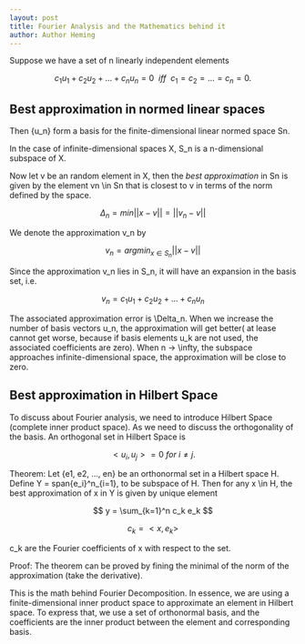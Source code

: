 ```yaml
---
layout: post
title: Fourier Analysis and the Mathematics behind it
author: Author Heming
---
```


Suppose we have a set of n linearly independent elements

$$ c_1 u_1 + c_2 u_2 + ... + c_n u_n = 0 \ \ iff \ \  c_1 = c_2 = ... = c_n = 0. $$

## Best approximation in normed linear spaces

Then {u_n} form a basis for the finite-dimensional linear normed space Sn.

In the case of infinite-dimensional spaces X, S_n is a n-dimensional subspace of X.

Now let v be an random element in X, then the *best approximation* in Sn is given by the element vn \in Sn that is closest to v in terms of the norm defined by the space.

$$ \Delta_n = min || x-v || = || v_n - v || $$

We denote the approximation v_n by

$$ v_n = arg min_{x\in S_n} || x-v || $$

Since the approximation v_n lies in S_n, it will have an expansion in the basis set, i.e.

$$ v_n = c_1 u_1 + c_2 u_2 + ... + c_n u_n $$

The associated approximation error is \Delta_n. When we increase the number of basis vectors u_n, the approximation will get better( at lease cannot get worse, because if basis elements u_k are not used, the associated coefficients are zero). When n -> \infty, the subspace approaches infinite-dimensional space, the approximation will be close to zero. 

## Best approximation in Hilbert Space

To discuss about Fourier analysis, we need to introduce Hilbert Space (complete inner product space). As we need to discuss the orthogonality of the basis. An orthogonal set in Hilbert Space is

$$ <u_i, u_j> = 0 \  for \  i \neq j. $$

Theorem: Let {e1, e2, ..., en} be an orthonormal set in a Hilbert space H. Define Y = span{e_i}^n_{i=1}, to be subspace of H. Then for any x \in H, the best approximation of x in Y is given by unique element

$$ y = \sum_{k=1}^n c_k e_k $$


$$ c_k = <x, e_k> $$

c_k are the Fourier coefficients of x with respect to the set.

Proof: The theorem can be proved by fining the minimal of the norm of the approximation (take the derivative).


This is the math behind Fourier Decomposition. In essence, we are using a finite-dimensional inner product space to approximate an element in Hilbert space. To express that, we use a set of orthonormal basis, and the coefficients are the inner product between the element and corresponding basis.  

<script type="text/javascript" async
  src="https://cdn.mathjax.org/mathjax/latest/MathJax.js?config=TeX-MML-AM_CHTML">
</script>


